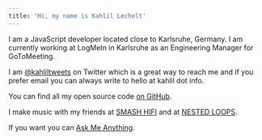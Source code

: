```yaml
---
title: 'Hi, my name is Kahlil Lechelt'
---
```


I am a JavaScript developer located close to Karlsruhe, Germany. I am currently working at LogMeIn in Karlsruhe as an Engineering Manager for GoToMeeting.

I am [@kahliltweets](https://mobile.twitter.com/kahliltweets) on Twitter which is a great way to reach me and if you prefer
email you can always write to hello at kahlil dot info.

You can find all my open source code [on GitHub](https://github.com/kahlil).

I make music with my friends at [SMASH HIFI](http://smashhifi.com) and at [NESTED LOOPS](https://nestedloops.github.io).

If you want you can [Ask Me Anything](https://github.com/kahlil/ama).
